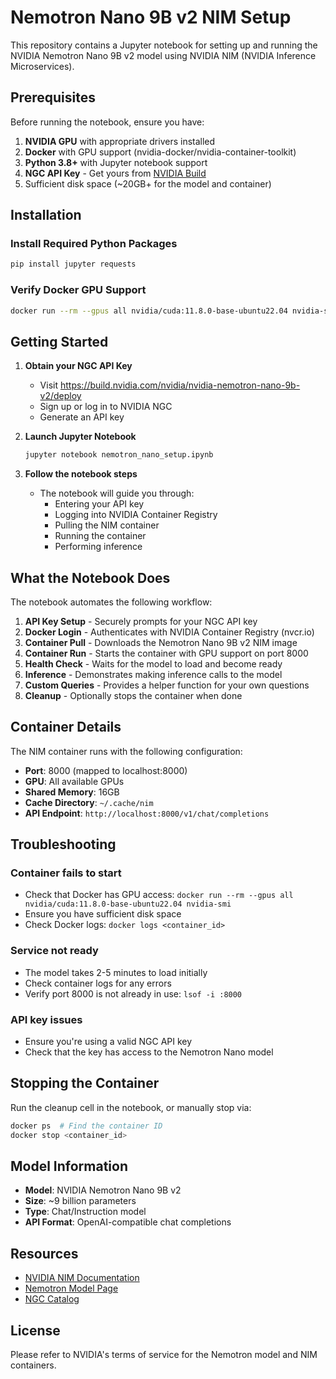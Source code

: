 # Nemotron Nano 9B v2 NIM Setup

This repository contains a Jupyter notebook for setting up and running the NVIDIA Nemotron Nano 9B v2 model using NVIDIA NIM (NVIDIA Inference Microservices).

## Prerequisites

Before running the notebook, ensure you have:

1. **NVIDIA GPU** with appropriate drivers installed
2. **Docker** with GPU support (nvidia-docker/nvidia-container-toolkit)
3. **Python 3.8+** with Jupyter notebook support
4. **NGC API Key** - Get yours from [NVIDIA Build](https://build.nvidia.com/nvidia/nvidia-nemotron-nano-9b-v2/deploy)
5. Sufficient disk space (~20GB+ for the model and container)

## Installation

### Install Required Python Packages

```bash
pip install jupyter requests
```

### Verify Docker GPU Support

```bash
docker run --rm --gpus all nvidia/cuda:11.8.0-base-ubuntu22.04 nvidia-smi
```

## Getting Started

1. **Obtain your NGC API Key**
   - Visit https://build.nvidia.com/nvidia/nvidia-nemotron-nano-9b-v2/deploy
   - Sign up or log in to NVIDIA NGC
   - Generate an API key

2. **Launch Jupyter Notebook**
   ```bash
   jupyter notebook nemotron_nano_setup.ipynb
   ```

3. **Follow the notebook steps**
   - The notebook will guide you through:
     - Entering your API key
     - Logging into NVIDIA Container Registry
     - Pulling the NIM container
     - Running the container
     - Performing inference

## What the Notebook Does

The notebook automates the following workflow:

1. **API Key Setup** - Securely prompts for your NGC API key
2. **Docker Login** - Authenticates with NVIDIA Container Registry (nvcr.io)
3. **Container Pull** - Downloads the Nemotron Nano 9B v2 NIM image
4. **Container Run** - Starts the container with GPU support on port 8000
5. **Health Check** - Waits for the model to load and become ready
6. **Inference** - Demonstrates making inference calls to the model
7. **Custom Queries** - Provides a helper function for your own questions
8. **Cleanup** - Optionally stops the container when done

## Container Details

The NIM container runs with the following configuration:

- **Port**: 8000 (mapped to localhost:8000)
- **GPU**: All available GPUs
- **Shared Memory**: 16GB
- **Cache Directory**: `~/.cache/nim`
- **API Endpoint**: `http://localhost:8000/v1/chat/completions`

## Troubleshooting

### Container fails to start
- Check that Docker has GPU access: `docker run --rm --gpus all nvidia/cuda:11.8.0-base-ubuntu22.04 nvidia-smi`
- Ensure you have sufficient disk space
- Check Docker logs: `docker logs <container_id>`

### Service not ready
- The model takes 2-5 minutes to load initially
- Check container logs for any errors
- Verify port 8000 is not already in use: `lsof -i :8000`

### API key issues
- Ensure you're using a valid NGC API key
- Check that the key has access to the Nemotron Nano model

## Stopping the Container

Run the cleanup cell in the notebook, or manually stop via:

```bash
docker ps  # Find the container ID
docker stop <container_id>
```

## Model Information

- **Model**: NVIDIA Nemotron Nano 9B v2
- **Size**: ~9 billion parameters
- **Type**: Chat/Instruction model
- **API Format**: OpenAI-compatible chat completions

## Resources

- [NVIDIA NIM Documentation](https://docs.nvidia.com/nim/)
- [Nemotron Model Page](https://build.nvidia.com/nvidia/nvidia-nemotron-nano-9b-v2)
- [NGC Catalog](https://catalog.ngc.nvidia.com/)

## License

Please refer to NVIDIA's terms of service for the Nemotron model and NIM containers.

